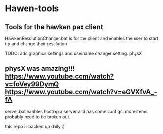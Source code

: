# Hawen-tools
Tools for the hawken pax client
------------------------------------------------------------------------------------------
HawkenResolutionChanger.bat
is for the client and enables the user to start up and change their resolution

TODO: add graphics settings and username changer setting. physX

physX was amazing!!! 
https://www.youtube.com/watch?v=foVey99DymQ
https://www.youtube.com/watch?v=eGVXfvA_-fA
------------------------------------------------------------------------------------------
server.bat
eanbles hosting a server and has some configs. more items probably need to be broken out. 

this repo is backed up daily :)
